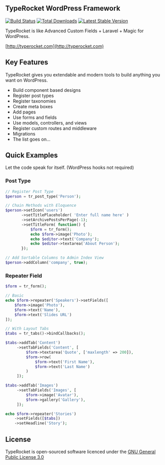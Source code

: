## TypeRocket WordPress Framework

[![Build Status](https://travis-ci.org/TypeRocket/core.svg?branch=master)](https://travis-ci.org/TypeRocket/core) [![Total Downloads](https://poser.pugx.org/TypeRocket/core/d/total.svg)](https://packagist.org/packages/TypeRocket/core) [![Latest Stable Version](https://poser.pugx.org/TypeRocket/core/v/stable.svg)](https://packagist.org/packages/TypeRocket/core)

TypeRocket is like Advanced Custom Fields + Laravel + Magic for WordPress.

[http://typerocket.com](http://typerocket.com)

## Key Features

TypeRocket gives you extendable and modern tools to build anything you want on WordPress.

- Build component based designs
- Register post types
- Register taxonomies
- Create meta boxes
- Add pages
- Use forms and fields
- Use models, controllers, and views
- Register custom routes and middleware
- Migrations
- The list goes on...

## Quick Examples

Let the code speak for itself. (WordPress hooks not required)

### Post Type

```php
// Register Post Type
$person = tr_post_type('Person');

// Chain Methods with Eloquence
$person->setIcon('users')
       ->setTitlePlaceholder( 'Enter full name here' )
       ->setArchivePostsPerPage(-1);
       ->setTitleForm( function() {
           $form = tr_form();
           echo $form->image('Photo');
           echo $editor->text('Company');
           echo $editor->textarea('About Person');
       });

// Add Sortable Columns to Admin Index View
$person->addColumn('company', true);
```

### Repeater Field

```php
$form = tr_form();

// Basic
echo $form->repeater('Speakers')->setFields([
    $form->image('Photo'),
    $form->text('Name'),
    $form->text('Slides URL')
]);

// With Layout Tabs
$tabs = tr_tabs()->bindCallbacks();

$tabs->addTab('Content')
     ->setTabFields('Content', [
         $form->textarea('Quote', ['maxlength' => 200]),
         $form->row(
             $form->text('First Name'),
             $form->text('Last Name')
         )
     ]);

$tabs->addTab('Images')
     ->setTabFields('Images', [
         $form->image('Avatar'),
         $form->gallery('Gallery'),
     ]);

echo $form->repeater('Stories')
    ->setFields([$tabs])
    ->setHeadline('Story');
```

## License

TypeRocket is open-sourced software licenced under the [GNU General Public License 3.0](https://www.gnu.org/licenses/gpl-3.0.en.html)
